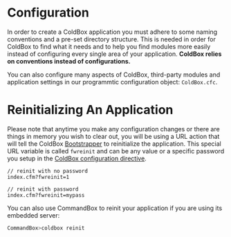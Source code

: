 # Configuration

In order to create a ColdBox application you must adhere to some naming conventions and a pre-set directory structure. This is needed in order for ColdBox to find what it needs and to help you find modules more easily instead of configuring every single area of your application.  **ColdBox relies on conventions instead of configurations.**

You can also configure many aspects of ColdBox, third-party modules and application settings in our programmtic configuration object: `ColdBox.cfc`.

# Reinitializing An Application
Please note that anytime you make any configuration changes or there are things in memory you wish to clear out, you will be using a URL action that will tell the ColdBox [Bootstrapper](bootstrapper.md) to reinitialize the application.  This special URL variable is called `fwreinit` and can be any value or a specific password you setup in the [ColdBox configuration directive](configuration/coldboxcfc/configuration_directives/coldbox.md).

```
// reinit with no password
index.cfm?fwreinit=1

// reinit with password
index.cfm?fwreinit=mypass
```

You can also use CommandBox to reinit your application if you are using its embedded server:

```bash
CommandBox>coldbox reinit
```
